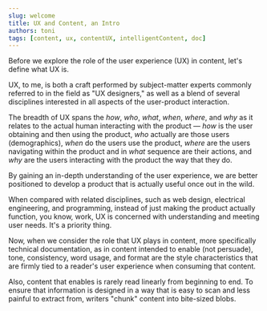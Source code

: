```yaml
---
slug: welcome
title: UX and Content, an Intro
authors: toni
tags: [content, ux, contentUX, intelligentContent, doc]
---
```


Before we explore the role of the user experience (UX) in content, let's define what UX is.

UX, to me, is both a craft performed by subject-matter experts commonly referred to in the field as "UX designers," as well as a blend of several disciplines interested in all aspects of the user-product interaction. 

The breadth of UX spans the <em>how</em>, <em>who</em>, <em>what</em>, <em>when</em>, <em>where</em>, and <em>why</em> as it relates to the actual human interacting with the product — <em>how</em> is the user obtaining and then using the product, <em>who</em> actually are those users (demographics), <em>when</em> do the users use the product, <em>where</em> are the users navigating within the product and in <em>what</em> sequence are their actions, and <em>why</em> are the users interacting with the product the way that they do. 

By gaining an in-depth understanding of the user experience, we are better positioned to develop a product that is actually useful once out in the wild.

 When compared with related disciplines, such as web design, electrical engineering, and programming, instead of just making the product actually function, you know, work, UX is concerned with understanding and meeting user needs. It's a priority thing.

Now, when we consider the role that UX plays in content, more specifically technical documentation, as in content intended to enable (not persuade), tone, consistency, word usage, and format are the style characteristics that are firmly tied to a reader's user experience when consuming that content. 

Also, content that enables is rarely read linearly from beginning to end. To ensure that information is designed in a way that is easy to scan and less painful to extract from, writers "chunk" content into bite-sized blobs. 
